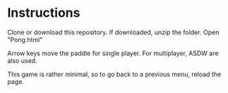 # Instructions
Clone or download this repository. If downloaded, unzip the folder. Open "Pong.html"

Arrow keys move the paddle for single player. For multiplayer, ASDW are also used.

This game is rather minimal, so to go back to a previous menu, reload the page.

